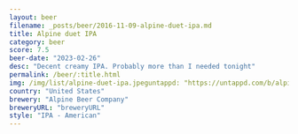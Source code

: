 ```yaml
---
layout: beer
filename: _posts/beer/2016-11-09-alpine-duet-ipa.md
title: Alpine duet IPA
category: beer
score: 7.5
beer-date: "2023-02-26"
desc: "Decent creamy IPA. Probably more than I needed tonight"
permalink: /beer/:title.html
img: /img/list/alpine-duet-ipa.jpeguntappd: "https://untappd.com/b/alpine-beer-company-duet/5804"
country: "United States"
brewery: "Alpine Beer Company"
breweryURL: "breweryURL"
style: "IPA - American"
---
```

